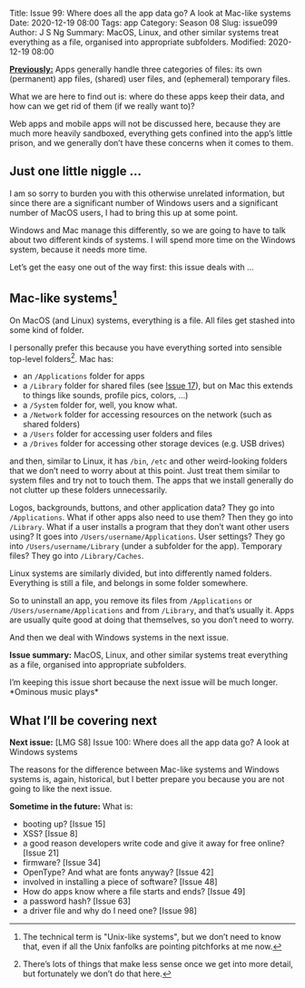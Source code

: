 Title: Issue 99: Where does all the app data go? A look at Mac-like systems
Date: 2020-12-19 08:00
Tags: app
Category: Season 08
Slug: issue099
Author: J S Ng
Summary: MacOS, Linux, and other similar systems treat everything as a file, organised into appropriate subfolders.
Modified: 2020-12-19 08:00

[**Previously:**](https://buttondown.email/laymansguide/archive/) Apps generally handle three categories of files: its own (permanent) app files, (shared) user files, and (ephemeral) temporary files.

What we are here to find out is: where do these apps keep their data, and how can we get rid of them (if we really want to)?

Web apps and mobile apps will not be discussed here, because they are much more heavily sandboxed, everything gets confined into the app’s little prison, and we generally don’t have these concerns when it comes to them.

## Just one little niggle ...

I am so sorry to burden you with this otherwise unrelated information, but since there are a significant number of Windows users and a significant number of MacOS users, I had to bring this up at some point.

Windows and Mac manage this differently, so we are going to have to talk about two different kinds of systems. I will spend more time on the Windows system, because it needs more time.

Let’s get the easy one out of the way first: this issue deals with ...

## Mac-like systems[^1]

[^1]: The technical term is "Unix-like systems", but we don’t need to know that, even if all the Unix fanfolks are pointing pitchforks at me now.

On MacOS (and Linux) systems, everything is a file. All files get stashed into some kind of folder.

I personally prefer this because you have everything sorted into sensible top-level folders[^2]. Mac has:

[^2]: There’s lots of things that make less sense once we get into more detail, but fortunately we don’t do that here.

- an `/Applications` folder for apps
- a `/Library` folder for shared files (see [Issue 17]({filename}/season02/issue017/issue017.md)), but on Mac this extends to things like sounds, profile pics, colors, ...)
- a `/System` folder for, well, you know what.
- a `/Network` folder for accessing resources on the network (such as shared folders)
- a `/Users` folder for accessing user folders and files
- a `/Drives` folder for accessing other storage devices (e.g. USB drives)

and then, similar to Linux, it has `/bin`, `/etc` and other weird-looking folders that we don’t need to worry about at this point. Just treat them similar to system files and try not to touch them. The apps that we install generally do not clutter up these folders unnecessarily.

Logos, backgrounds, buttons, and other application data? They go into `/Applications`. What if other apps also need to use them? Then they go into `/Library`. What if a user installs a program that they don’t want other users using? It goes into `/Users/username/Applications`. User settings? They go into `/Users/username/Library` (under a subfolder for the app). Temporary files? They go into `/Library/Caches`.

Linux systems are similarly divided, but into differently named folders. Everything is still a file, and belongs in some folder somewhere.

So to uninstall an app, you remove its files from `/Applications` or `/Users/username/Applications` and from `/Library`, and that’s usually it. Apps are usually quite good at doing that themselves, so you don’t need to worry.

And then we deal with Windows systems in the next issue.

**Issue summary:** MacOS, Linux, and other similar systems treat everything as a file, organised into appropriate subfolders.

I’m keeping this issue short because the next issue will be much longer. \*Ominous music plays\*

## What I’ll be covering next

**Next issue:** [LMG S8] Issue 100: Where does all the app data go? A look at Windows systems

The reasons for the difference between Mac-like systems and Windows systems is, again, historical, but I better prepare you because you are not going to like the next issue.

**Sometime in the future:** What is:

- booting up? [Issue 15]
- XSS? [Issue 8]
- a good reason developers write code and give it away for free online? [Issue 21]
- firmware? [Issue 34]
- OpenType? And what are fonts anyway? [Issue 42]
- involved in installing a piece of software? [Issue 48]
- How do apps know where a file starts and ends? [Issue 49]
- a password hash? [Issue 63]
- a driver file and why do I need one? [Issue 98]
